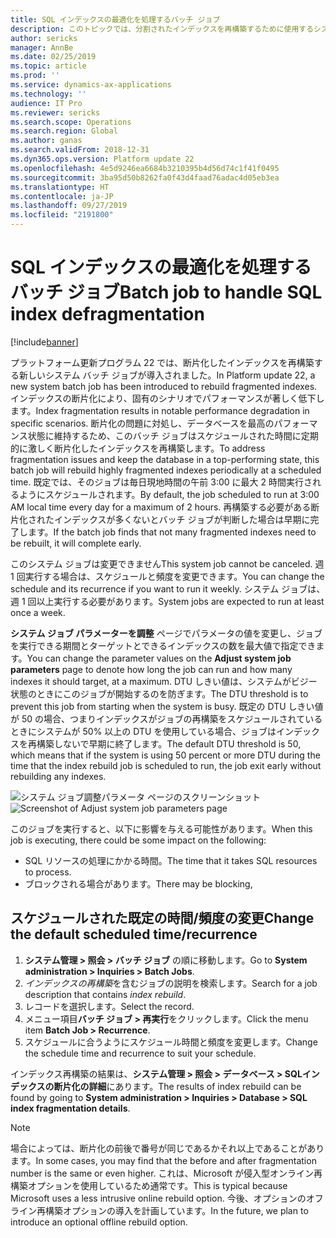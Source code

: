 ```yaml
---
title: SQL インデックスの最適化を処理するバッチ ジョブ
description: このトピックでは、分割されたインデックスを再構築するために使用するシステム バッチ ジョブを説明します。
author: sericks
manager: AnnBe
ms.date: 02/25/2019
ms.topic: article
ms.prod: ''
ms.service: dynamics-ax-applications
ms.technology: ''
audience: IT Pro
ms.reviewer: sericks
ms.search.scope: Operations
ms.search.region: Global
ms.author: ganas
ms.search.validFrom: 2018-12-31
ms.dyn365.ops.version: Platform update 22
ms.openlocfilehash: 4e5d9246ea6684b3210395b4d56d74c1f41f0495
ms.sourcegitcommit: 3ba95d50b8262fa0f43d4faad76adac4d05eb3ea
ms.translationtype: HT
ms.contentlocale: ja-JP
ms.lasthandoff: 09/27/2019
ms.locfileid: "2191800"
---
```

# <a name="batch-job-to-handle-sql-index-defragmentation"></a><span data-ttu-id="81046-103">SQL インデックスの最適化を処理するバッチ ジョブ</span><span class="sxs-lookup"><span data-stu-id="81046-103">Batch job to handle SQL index defragmentation</span></span>

[!include[banner](../includes/banner.md)]


<span data-ttu-id="81046-104">プラットフォーム更新プログラム 22 では、断片化したインデックスを再構築する新しいシステム バッチ ジョブが導入されました。</span><span class="sxs-lookup"><span data-stu-id="81046-104">In Platform update 22, a new system batch job has been introduced to rebuild fragmented indexes.</span></span> <span data-ttu-id="81046-105">インデックスの断片化により、固有のシナリオでパフォーマンスが著しく低下します。</span><span class="sxs-lookup"><span data-stu-id="81046-105">Index fragmentation results in notable performance degradation in specific scenarios.</span></span> <span data-ttu-id="81046-106">断片化の問題に対処し、データベースを最高のパフォーマンス状態に維持するため、このバッチ ジョブはスケジュールされた時間に定期的に激しく断片化したインデックスを再構築します。</span><span class="sxs-lookup"><span data-stu-id="81046-106">To address fragmentation issues and keep the database in a top-performing state, this batch job will rebuild highly fragmented indexes periodically at a scheduled time.</span></span> <span data-ttu-id="81046-107">既定では、そのジョブは毎日現地時間の午前 3:00 に最大 2 時間実行されるようにスケジュールされます。</span><span class="sxs-lookup"><span data-stu-id="81046-107">By default, the job scheduled to run at 3:00 AM local time every day for a maximum of 2 hours.</span></span> <span data-ttu-id="81046-108">再構築する必要がある断片化されたインデックスが多くないとバッチ ジョブが判断した場合は早期に完了します。</span><span class="sxs-lookup"><span data-stu-id="81046-108">If the batch job finds that not many fragmented indexes need to be rebuilt, it will complete early.</span></span>  

<span data-ttu-id="81046-109">このシステム ジョブは変更できません</span><span class="sxs-lookup"><span data-stu-id="81046-109">This system job cannot be canceled.</span></span> <span data-ttu-id="81046-110">週 1 回実行する場合は、スケジュールと頻度を変更できます。</span><span class="sxs-lookup"><span data-stu-id="81046-110">You can change the schedule and its recurrence if you want to run it weekly.</span></span> <span data-ttu-id="81046-111">システム ジョブは、週 1 回以上実行する必要があります。</span><span class="sxs-lookup"><span data-stu-id="81046-111">System jobs are expected to run at least once a week.</span></span> 

<span data-ttu-id="81046-112">**システム ジョブ パラメーターを調整** ページでパラメータの値を変更し、ジョブを実行できる期間とターゲットとできるインデックスの数を最大値で指定できます。</span><span class="sxs-lookup"><span data-stu-id="81046-112">You can change the parameter values on the **Adjust system job parameters** page to denote how long the job can run and how many indexes it should target, at a maximum.</span></span> <span data-ttu-id="81046-113">DTU しきい値は、システムがビジー状態のときにこのジョブが開始するのを防ぎます。</span><span class="sxs-lookup"><span data-stu-id="81046-113">The DTU threshold is to prevent this job from starting when the system is busy.</span></span> <span data-ttu-id="81046-114">既定の DTU しきい値が 50 の場合、つまりインデックスがジョブの再構築をスケジュールされているときにシステムが 50% 以上の DTU を使用している場合、ジョブはインデックスを再構築しないで早期に終了します。</span><span class="sxs-lookup"><span data-stu-id="81046-114">The default DTU threshold is 50,  which means that if the system is using 50 percent or more DTU during the time that the index rebuild job is scheduled to run, the job exit early without rebuilding any indexes.</span></span>
 
<span data-ttu-id="81046-115">![システム ジョブ調整パラメータ ページのスクリーンショット](media/SystemJobParameters.PNG "システム ジョブ調整パラメータ ページのスクリーンショット")</span><span class="sxs-lookup"><span data-stu-id="81046-115">![Screenshot of Adjust system job parameters page](media/SystemJobParameters.PNG "Screenshot of Adjust system job parameters page")</span></span>
 
<span data-ttu-id="81046-116">このジョブを実行すると、以下に影響を与える可能性があります。</span><span class="sxs-lookup"><span data-stu-id="81046-116">When this job is executing, there could be some impact on the following:</span></span>
-   <span data-ttu-id="81046-117">SQL リソースの処理にかかる時間。</span><span class="sxs-lookup"><span data-stu-id="81046-117">The time that it takes SQL resources to process.</span></span>
- <span data-ttu-id="81046-118">ブロックされる場合があります。</span><span class="sxs-lookup"><span data-stu-id="81046-118">There may be blocking,</span></span>

## <a name="change-the-default-scheduled-timerecurrence"></a><span data-ttu-id="81046-119">スケジュールされた既定の時間/頻度の変更</span><span class="sxs-lookup"><span data-stu-id="81046-119">Change the default scheduled time/recurrence</span></span>
1. <span data-ttu-id="81046-120">**システム管理 > 照会 > バッチ ジョブ** の順に移動します。</span><span class="sxs-lookup"><span data-stu-id="81046-120">Go to **System administration > Inquiries > Batch Jobs**.</span></span>
2. <span data-ttu-id="81046-121">*インデックスの再構築*を含むジョブの説明を検索します。</span><span class="sxs-lookup"><span data-stu-id="81046-121">Search for a job description that contains *index rebuild*.</span></span>   
3. <span data-ttu-id="81046-122">レコードを選択します。</span><span class="sxs-lookup"><span data-stu-id="81046-122">Select the record.</span></span>  
4. <span data-ttu-id="81046-123">メニュー項目**バッチ ジョブ > 再実行**をクリックします。</span><span class="sxs-lookup"><span data-stu-id="81046-123">Click the menu item **Batch Job > Recurrence**.</span></span>  
5. <span data-ttu-id="81046-124">スケジュールに合うようにスケジュール時間と頻度を変更します。</span><span class="sxs-lookup"><span data-stu-id="81046-124">Change the schedule time and recurrence to suit your schedule.</span></span>

<span data-ttu-id="81046-125">インデックス再構築の結果は、**システム管理 > 照会 > データベース > SQLインデックスの断片化の詳細**にあります。</span><span class="sxs-lookup"><span data-stu-id="81046-125">The results of index rebuild can be found by going to **System administration > Inquiries > Database > SQL index fragmentation details**.</span></span> 

> [!Note]
> <span data-ttu-id="81046-126">場合によっては、断片化の前後で番号が同じであるかそれ以上であることがあります。</span><span class="sxs-lookup"><span data-stu-id="81046-126">In some cases, you may find that the before and after fragmentation number is the same or even higher.</span></span> <span data-ttu-id="81046-127">これは、Microsoft が侵入型オンライン再構築オプションを使用しているため通常です。</span><span class="sxs-lookup"><span data-stu-id="81046-127">This is typical because Microsoft uses a less intrusive online rebuild option.</span></span> <span data-ttu-id="81046-128">今後、オプションのオフライン再構築オプションの導入を計画しています。</span><span class="sxs-lookup"><span data-stu-id="81046-128">In the future, we plan to introduce an optional offline rebuild option.</span></span>
